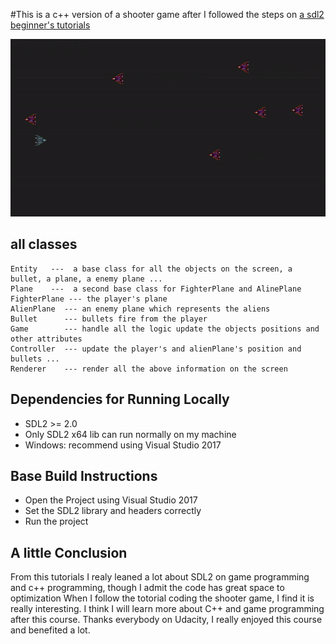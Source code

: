 #This is a c++ version of a shooter game after I followed the steps on [a sdl2 beginner's tutorials](https://www.parallelrealities.co.uk/tutorials/)

<img src="demo.gif">

## all classes

```
Entity   ---  a base class for all the objects on the screen, a bullet, a plane, a enemy plane ...
Plane    ---  a second base class for FighterPlane and AlinePlane
FighterPlane --- the player's plane
AlienPlane  --- an enemy plane which represents the aliens
Bullet      --- bullets fire from the player
Game        --- handle all the logic update the objects positions and other attributes    
Controller  --- update the player's and alienPlane's position and bullets ...
Renderer    --- render all the above information on the screen
```

## Dependencies for Running Locally
* SDL2 >= 2.0
* Only SDL2 x64 lib can run normally on my machine
* Windows: recommend using Visual Studio 2017

## Base Build Instructions
* Open the Project using Visual Studio 2017
* Set the SDL2 library and headers correctly
* Run the project


## A little Conclusion
From this tutorials I realy leaned a lot about SDL2 on game programming and c++ programming, though I admit the code has great space to optimization
When I follow the totorial coding the shooter game, I find it is really interesting.
I think I will learn more about C++ and game programming after this course. 
Thanks everybody on Udacity, I really enjoyed this course and benefited a lot. 